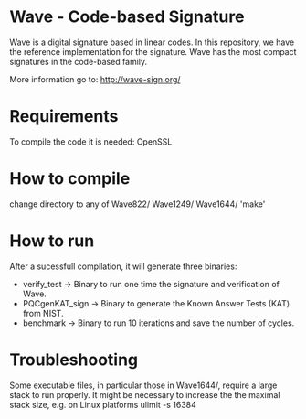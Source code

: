 # Wave - Code-based Signature 

Wave is a digital signature based in linear codes. In this repository, we have the reference implementation for the signature. 
Wave has the most compact signatures in the code-based family. 

More information go to: http://wave-sign.org/

# Requirements
To compile the code it is needed: 
OpenSSL

# How to compile
change directory to any of Wave822/ Wave1249/ Wave1644/
'make'

# How to run

After a sucessfull compilation, it will generate three binaries:
- verify_test -> Binary to run one time the signature and verification of Wave.
- PQCgenKAT_sign -> Binary to generate the Known Answer Tests (KAT) from NIST. 
- benchmark -> Binary to run 10 iterations and save the number of cycles.

# Troubleshooting

Some executable files, in particular those in Wave1644/, require a large stack to run properly. It might be necessary to increase the the maximal stack size, e.g. on Linux platforms
ulimit -s 16384
